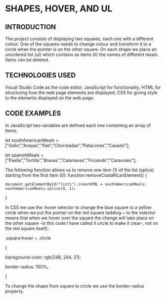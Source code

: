 # SHAPES, HOVER, AND UL
## INTRODUCTION
The project consists of displaying two squares, each one with a different colour. One of the squares needs to change colour and transform it to a circle when the pointer is on the other square. On each shape we place an unordered list (ul) which contains as items (li) the names of different meals. Items can be deleted.
## TECHNOLOGIES USED
Visual Studio Code as the code editor, JavaScript for functionality, HTML for structuring how the web page elements are displayed, CSS for giving style to the elements displayed on the web page.
## CODE EXAMPLES
In JavaScript two variables are defined each one containing an array of items:

let southAmericanMeals = ["Gallo","Arepas","Pati","Chorreadas","Patacones","Casado"];

let spanishMeals = ["Paella","Tortilla","Bravas","Calamares","Fricandó","Caracoles"];

The following function allows us to remove one item (1) of the list (splice) starting from the first item (0):
function removeCostaRicanElement() {
    
    document.getElementById("list1").innerHTML = southAmericanMeals;
    southAmericanMeals.splice(0, 1);
}

In CSS we use the :hover selector to change the blue square to a yellow circle when we put the pointer on the red square (adding ~ to the selector means that when we hover over the square the change will take place on the other square -in this code I have called it circle to make it clear-, not on the red square itself):

.square:hover ~ .circle 

{
  
  background-color: rgb(248, 244, 21);
  
  border-radius: 100%;

}

To change the shape from square to circle we use the border-radius property.
